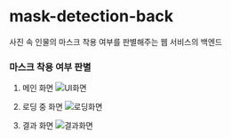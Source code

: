 # mask-detection-back
사진 속 인물의 마스크 착용 여부를 판별해주는 웹 서비스의 백엔드

### 마스크 착용 여부 판별

1. 메인 화면
   ![UI화면](https://github.com/Seung-0208/mask-detection/assets/122588528/3c880b8d-5f80-4f38-be4e-d197ce6396e2)

2. 로딩 중 화면
   ![로딩화면](https://github.com/Seung-0208/mask-detection/assets/122588528/a582b6d0-44de-4d10-ac44-6b9ab25743b1)

3. 결과 화면
   ![결과화면](https://github.com/Seung-0208/mask-detection/assets/122588528/5aefad72-bf05-41cd-8358-63d09fb433cc)
